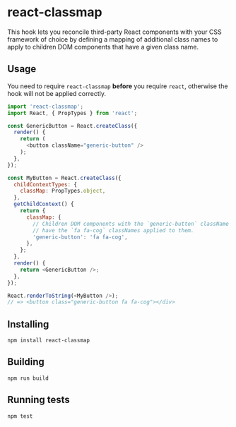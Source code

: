 # react-classmap

This hook lets you reconcile third-party React components with your CSS framework of choice by defining a mapping of additional class names to apply to children DOM components that have a given class name.

## Usage

You need to require `react-classmap` **before** you require `react`, otherwise the hook will not be applied correctly.

```js
import 'react-classmap';
import React, { PropTypes } from 'react';

const GenericButton = React.createClass({
  render() {
    return (
      <button className="generic-button" />
    );
  },
});

const MyButton = React.createClass({
  childContextTypes: {
    classMap: PropTypes.object,
  },
  getChildContext() {
    return {
      classMap: {
        // Children DOM components with the `generic-button` className will also
        // have the `fa fa-cog` classNames applied to them.
        'generic-button': 'fa fa-cog',
      },
    };
  },
  render() {
    return <GenericButton />;
  },
});

React.renderToString(<MyButton />);
// => <button class="generic-button fa fa-cog"></div>
```

## Installing

```
npm install react-classmap
```

## Building

```
npm run build
```

## Running tests

```
npm test
```

